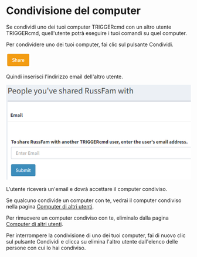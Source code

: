 # Condivisione del computer

Se condividi uno dei tuoi computer TRIGGERcmd con un altro utente TRIGGERcmd, quell'utente potrà eseguire i tuoi comandi su quel computer.

Per condividere uno dei tuoi computer, fai clic sul pulsante Condividi.

![pulsante condividi](./images/share.png)

Quindi inserisci l'indirizzo email dell'altro utente.

![Condividi un computer](./images/share-computer.png)

L'utente riceverà un'email e dovrà accettare il computer condiviso.

Se qualcuno condivide un computer con te, vedrai il computer condiviso nella pagina [Computer di altri utenti](https://www.triggercmd.com/user/computer/otherlist).

Per rimuovere un computer condiviso con te, eliminalo dalla pagina [Computer di altri utenti](https://www.triggercmd.com/user/computer/otherlist).

Per interrompere la condivisione di uno dei tuoi computer, fai di nuovo clic sul pulsante Condividi e clicca su elimina l'altro utente dall'elenco delle persone con cui lo hai condiviso.
